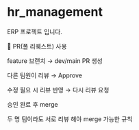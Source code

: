 # hr_management
ERP 프로젝트 입니다. 



🔹  PR(풀 리퀘스트) 사용

feature 브랜치 → dev/main PR 생성

다른 팀원이 리뷰 → Approve

수정 필요 시 리뷰 반영 → 다시 리뷰 요청

승인 완료 후 merge

두 명 팀이라도 서로 리뷰 해야 merge 가능한 규칙
